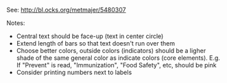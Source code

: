 See: http://bl.ocks.org/metmajer/5480307

Notes:
* Central text should be face-up (text in center circle)
* Extend length of bars so that text doesn't run over them
* Choose better colors, outside colors (indicators) should be a ligher shade of the same general color as indicate colors (core elements). E.g. If "Prevent" is read, "Immunization", "Food Safety", etc, should be pink
* Consider printing numbers next to labels